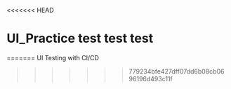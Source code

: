 <<<<<<< HEAD
# UI_Practice test test test
=======
UI Testing with CI/CD
>>>>>>> 779234bfe427dff07dd6b08cb0696196d493c11f
